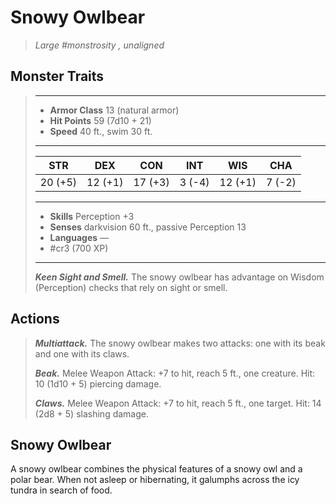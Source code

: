 # Snowy Owlbear
>*Large #monstrosity , unaligned*
## Monster Traits
>___
>- **Armor Class** 13 (natural armor)
>- **Hit Points** 59 (7d10 + 21)
>- **Speed** 40 ft., swim 30 ft.
>___
>|STR|DEX|CON|INT|WIS|CHA|
>|:---:|:---:|:---:|:---:|:---:|:---:|
>|20 (+5)|12 (+1)|17 (+3)|3 (-4)|12 (+1)|7 (-2)|
>___
>- **Skills** Perception +3
>- **Senses** darkvision 60 ft., passive Perception 13
>- **Languages** —
>- #cr3 (700 XP)
>___
>***Keen Sight and Smell.*** The snowy owlbear has advantage on Wisdom (Perception) checks that rely on sight or smell.  
>
## Actions
>***Multiattack.*** The snowy owlbear makes two attacks: one with its beak and one with its claws.  
>
>***Beak.*** Melee Weapon Attack: +7 to hit, reach 5 ft., one creature. Hit: 10 (1d10 + 5) piercing damage.  
>
>***Claws.*** Melee Weapon Attack: +7 to hit, reach 5 ft., one target. Hit: 14 (2d8 + 5) slashing damage.
## Snowy Owlbear
A snowy owlbear combines the physical features of a snowy owl and a polar bear. When not asleep or hibernating, it galumphs across the icy tundra in search of food.